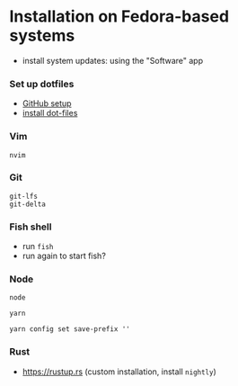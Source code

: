 # Installation on Fedora-based systems

- install system updates: using the "Software" app

### Set up dotfiles

- [GitHub setup](github.md)
- [install dot-files](install-dotfiles.md)

### Vim

```
nvim
```

### Git

```
git-lfs
git-delta
```

### Fish shell

- run `fish`
- run again to start fish?

### Node

```
node

yarn

yarn config set save-prefix ''
```

### Rust

- https://rustup.rs (custom installation, install `nightly`)
